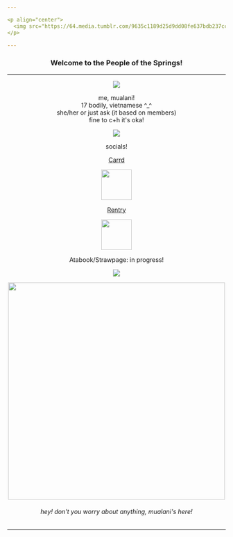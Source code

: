 ```yaml
---

<p align="center">
  <img src="https://64.media.tumblr.com/9635c1189d25d9dd08fe637bdb237cc7/e5cde90135c8fe90-51/s1280x1920/cafd9779ab054b28b055e4f98898ab4c34bd3d53.pnj">
</p>

---
```


<div align="center"> 
  
### Welcome to the People of the Springs!

---

<p align="center">
   <img src="https://64.media.tumblr.com/eb02761f8e7a7f788db3a862c10a9a13/9b5440e66b68ceaf-dc/s1280x1920/f5cb344c04bfd99f0a5189e2f8e56476ca112e53.pnj">
</p>
<div align="center"> 
  me, mualani!
  <div align="center"> 
  17 bodily, vietnamese ^_^
<div align="center"> 
  she/her or just ask (it based on members)
<div align="center"> 
  fine to c+h it's oka!

<p align="center">
  <img src="https://64.media.tumblr.com/69d0f8174a8c4db4443d966fe7bc6940/13b15821a9a5bfce-7f/s2048x3072/68f8c8ce1f86378d0d1bf134518e5655cdbd36f8.pnj">
</p>
<div align="center"> 
  socials!
  
<div align="center">  
  
[Carrd](https://dazzlestaries.carrd.co/)

<div align="center">  
  <img src="https://64.media.tumblr.com/653fcbda5ade861cd83d5ee6f3bb66ba/64a0c5e58129ffb4-1a/s400x600/b811f8f8fae5d8c7e1cc96be940ede32636dce40.pnj"width="70">

<div align="center"> 

[Rentry](https://rentry.co/lilianaaa)

<p align="center">
  <img src="https://64.media.tumblr.com/fc1fe93e3d15297b8d58948f9bd40c47/13b70724cbc41e24-2c/s250x400/f14da27cdd9b5af6c76dc16591c602ba0c835c14.pnj" width="70">
</p>

<div align="center"> 
  
Atabook/Strawpage: in progress!

<p align="center">
  <img src="https://64.media.tumblr.com/69d0f8174a8c4db4443d966fe7bc6940/13b15821a9a5bfce-7f/s2048x3072/68f8c8ce1f86378d0d1bf134518e5655cdbd36f8.pnj">
</p>
<p align="center">
  <img src="https://64.media.tumblr.com/46c09fe245e89fa97355ee87900336bd/89433838dadb7155-81/s1280x1920/209f00d3fce935577f790a0bb6fe868c63101cbe.pnj" width="500">
</p>

<div align="center">  
  
###### hey! don't you worry about anything, mualani's here!
---
